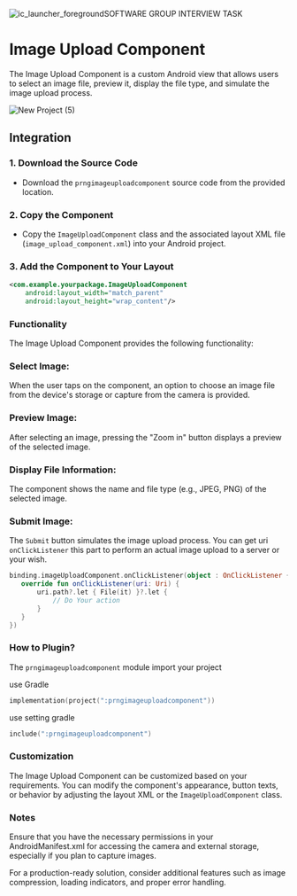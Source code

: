 ![ic_launcher_foreground](https://github.com/GopikrishnanN/prng_imageupload/assets/58000918/96a852b3-7f2b-4542-ba7a-2c447d52ed73)SOFTWARE GROUP INTERVIEW TASK

# Image Upload Component

The Image Upload Component is a custom Android view that allows users to select an image file, preview it, display the file type, and simulate the image upload process.

![New Project (5)](https://github.com/GopikrishnanN/prng_imageupload/assets/58000918/cb1627ff-6164-43c8-871c-dd3f9543b40f)

## Integration

### 1. Download the Source Code
- Download the `prngimageuploadcomponent` source code from the provided location.

### 2. Copy the Component
- Copy the `ImageUploadComponent` class and the associated layout XML file (`image_upload_component.xml`) into your Android project.

### 3. Add the Component to Your Layout
```xml
<com.example.yourpackage.ImageUploadComponent
    android:layout_width="match_parent"
    android:layout_height="wrap_content"/>
```

### Functionality
The Image Upload Component provides the following functionality:

### Select Image:
When the user taps on the component, an option to choose an image file from the device's storage or capture from the camera is provided.

### Preview Image:
After selecting an image, pressing the "Zoom in" button displays a preview of the selected image.

### Display File Information:
The component shows the name and file type (e.g., JPEG, PNG) of the selected image.

### Submit Image:
The `Submit` button simulates the image upload process. You can get uri `onClickListener` this part to perform an actual image upload to a server or your wish.

```kt
binding.imageUploadComponent.onClickListener(object : OnClickListener {
   override fun onClickListener(uri: Uri) {
       uri.path?.let { File(it) }?.let {
           // Do Your action
       }
   }
})
```

### How to Plugin?

The `prngimageuploadcomponent` module import your project

use Gradle
```kts
implementation(project(":prngimageuploadcomponent"))
```

use setting gradle
```kts
include(":prngimageuploadcomponent")
```

### Customization
The Image Upload Component can be customized based on your requirements. You can modify the component's appearance, button texts, or behavior by adjusting the layout XML or the `ImageUploadComponent` class.

### Notes
Ensure that you have the necessary permissions in your AndroidManifest.xml for accessing the camera and external storage, especially if you plan to capture images.

For a production-ready solution, consider additional features such as image compression, loading indicators, and proper error handling.
